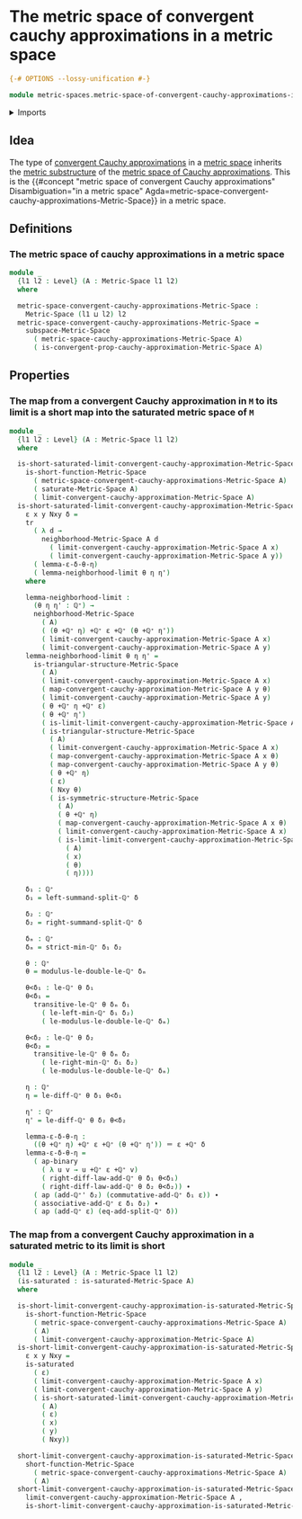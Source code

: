# The metric space of convergent cauchy approximations in a metric space

```agda
{-# OPTIONS --lossy-unification #-}

module metric-spaces.metric-space-of-convergent-cauchy-approximations-in-a-metric-space where
```

<details><summary>Imports</summary>

```agda
open import elementary-number-theory.positive-rational-numbers

open import foundation.action-on-identifications-binary-functions
open import foundation.action-on-identifications-functions
open import foundation.binary-transport
open import foundation.dependent-pair-types
open import foundation.identity-types
open import foundation.transport-along-identifications
open import foundation.universe-levels

open import metric-spaces.convergent-cauchy-approximations-metric-spaces
open import metric-spaces.functions-metric-spaces
open import metric-spaces.metric-space-of-cauchy-approximations-in-a-metric-space
open import metric-spaces.metric-spaces
open import metric-spaces.saturated-metric-spaces
open import metric-spaces.short-functions-metric-spaces
open import metric-spaces.subspaces-metric-spaces
```

</details>

## Idea

The type of
[convergent Cauchy approximations](metric-spaces.convergent-cauchy-approximations-metric-spaces.md)
in a [metric space](metric-spaces.metric-spaces.md) inherits the
[metric substructure](metric-spaces.subspaces-metric-spaces.md) of the
[metric space of Cauchy approximations](metric-spaces.metric-space-of-cauchy-approximations-in-a-metric-space.md).
This is the
{{#concept "metric space of convergent Cauchy approximations" Disambiguation="in a metric space" Agda=metric-space-convergent-cauchy-approximations-Metric-Space}}
in a metric space.

## Definitions

### The metric space of cauchy approximations in a metric space

```agda
module _
  {l1 l2 : Level} (A : Metric-Space l1 l2)
  where

  metric-space-convergent-cauchy-approximations-Metric-Space :
    Metric-Space (l1 ⊔ l2) l2
  metric-space-convergent-cauchy-approximations-Metric-Space =
    subspace-Metric-Space
      ( metric-space-cauchy-approximations-Metric-Space A)
      ( is-convergent-prop-cauchy-approximation-Metric-Space A)
```

## Properties

### The map from a convergent Cauchy approximation in `M` to its limit is a short map into the saturated metric space of `M`

```agda
module _
  {l1 l2 : Level} (A : Metric-Space l1 l2)
  where

  is-short-saturated-limit-convergent-cauchy-approximation-Metric-Space :
    is-short-function-Metric-Space
      ( metric-space-convergent-cauchy-approximations-Metric-Space A)
      ( saturate-Metric-Space A)
      ( limit-convergent-cauchy-approximation-Metric-Space A)
  is-short-saturated-limit-convergent-cauchy-approximation-Metric-Space
    ε x y Nxy δ =
    tr
      ( λ d →
        neighborhood-Metric-Space A d
          ( limit-convergent-cauchy-approximation-Metric-Space A x)
          ( limit-convergent-cauchy-approximation-Metric-Space A y))
      ( lemma-ε-δ-θ-η)
      ( lemma-neighborhood-limit θ η η')
    where

    lemma-neighborhood-limit :
      (θ η η' : ℚ⁺) →
      neighborhood-Metric-Space
        ( A)
        ( (θ +ℚ⁺ η) +ℚ⁺ ε +ℚ⁺ (θ +ℚ⁺ η'))
        ( limit-convergent-cauchy-approximation-Metric-Space A x)
        ( limit-convergent-cauchy-approximation-Metric-Space A y)
    lemma-neighborhood-limit θ η η' =
      is-triangular-structure-Metric-Space
        ( A)
        ( limit-convergent-cauchy-approximation-Metric-Space A x)
        ( map-convergent-cauchy-approximation-Metric-Space A y θ)
        ( limit-convergent-cauchy-approximation-Metric-Space A y)
        ( θ +ℚ⁺ η +ℚ⁺ ε)
        ( θ +ℚ⁺ η')
        ( is-limit-limit-convergent-cauchy-approximation-Metric-Space A y θ η')
        ( is-triangular-structure-Metric-Space
          ( A)
          ( limit-convergent-cauchy-approximation-Metric-Space A x)
          ( map-convergent-cauchy-approximation-Metric-Space A x θ)
          ( map-convergent-cauchy-approximation-Metric-Space A y θ)
          ( θ +ℚ⁺ η)
          ( ε)
          ( Nxy θ)
          ( is-symmetric-structure-Metric-Space
            ( A)
            ( θ +ℚ⁺ η)
            ( map-convergent-cauchy-approximation-Metric-Space A x θ)
            ( limit-convergent-cauchy-approximation-Metric-Space A x)
            ( is-limit-limit-convergent-cauchy-approximation-Metric-Space
              ( A)
              ( x)
              ( θ)
              ( η))))

    δ₁ : ℚ⁺
    δ₁ = left-summand-split-ℚ⁺ δ

    δ₂ : ℚ⁺
    δ₂ = right-summand-split-ℚ⁺ δ

    δₘ : ℚ⁺
    δₘ = strict-min-ℚ⁺ δ₁ δ₂

    θ : ℚ⁺
    θ = modulus-le-double-le-ℚ⁺ δₘ

    θ<δ₁ : le-ℚ⁺ θ δ₁
    θ<δ₁ =
      transitive-le-ℚ⁺ θ δₘ δ₁
        ( le-left-min-ℚ⁺ δ₁ δ₂)
        ( le-modulus-le-double-le-ℚ⁺ δₘ)

    θ<δ₂ : le-ℚ⁺ θ δ₂
    θ<δ₂ =
      transitive-le-ℚ⁺ θ δₘ δ₂
        ( le-right-min-ℚ⁺ δ₁ δ₂)
        ( le-modulus-le-double-le-ℚ⁺ δₘ)

    η : ℚ⁺
    η = le-diff-ℚ⁺ θ δ₁ θ<δ₁

    η' : ℚ⁺
    η' = le-diff-ℚ⁺ θ δ₂ θ<δ₂

    lemma-ε-δ-θ-η :
      ((θ +ℚ⁺ η) +ℚ⁺ ε +ℚ⁺ (θ +ℚ⁺ η')) ＝ ε +ℚ⁺ δ
    lemma-ε-δ-θ-η =
      ( ap-binary
        ( λ u v → u +ℚ⁺ ε +ℚ⁺ v)
        ( right-diff-law-add-ℚ⁺ θ δ₁ θ<δ₁)
        ( right-diff-law-add-ℚ⁺ θ δ₂ θ<δ₂)) ∙
      ( ap (add-ℚ⁺' δ₂) (commutative-add-ℚ⁺ δ₁ ε)) ∙
      ( associative-add-ℚ⁺ ε δ₁ δ₂) ∙
      ( ap (add-ℚ⁺ ε) (eq-add-split-ℚ⁺ δ))
```

### The map from a convergent Cauchy approximation in a saturated metric to its limit is short

```agda
module _
  {l1 l2 : Level} (A : Metric-Space l1 l2)
  (is-saturated : is-saturated-Metric-Space A)
  where

  is-short-limit-convergent-cauchy-approximation-is-saturated-Metric-Space :
    is-short-function-Metric-Space
      ( metric-space-convergent-cauchy-approximations-Metric-Space A)
      ( A)
      ( limit-convergent-cauchy-approximation-Metric-Space A)
  is-short-limit-convergent-cauchy-approximation-is-saturated-Metric-Space
    ε x y Nxy =
    is-saturated
      ( ε)
      ( limit-convergent-cauchy-approximation-Metric-Space A x)
      ( limit-convergent-cauchy-approximation-Metric-Space A y)
      ( is-short-saturated-limit-convergent-cauchy-approximation-Metric-Space
        ( A)
        ( ε)
        ( x)
        ( y)
        ( Nxy))

  short-limit-convergent-cauchy-approximation-is-saturated-Metric-Space :
    short-function-Metric-Space
      ( metric-space-convergent-cauchy-approximations-Metric-Space A)
      ( A)
  short-limit-convergent-cauchy-approximation-is-saturated-Metric-Space =
    limit-convergent-cauchy-approximation-Metric-Space A ,
    is-short-limit-convergent-cauchy-approximation-is-saturated-Metric-Space
```
